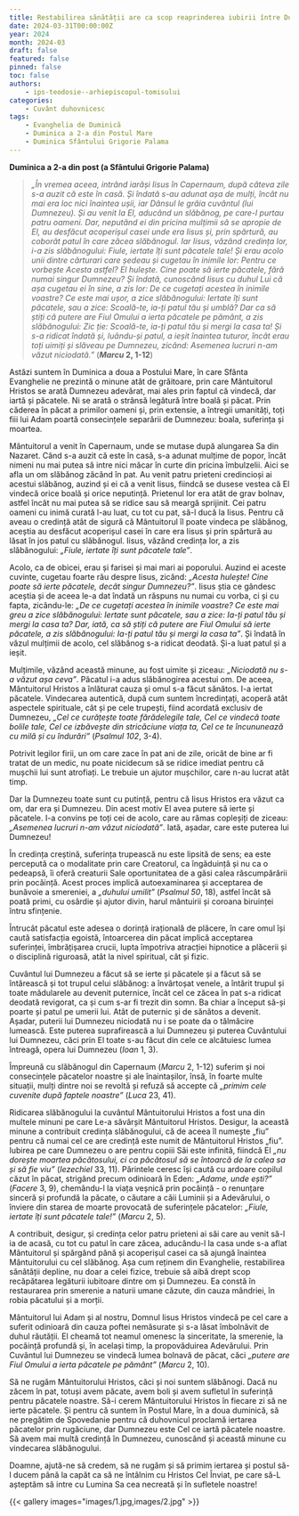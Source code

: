 ```yaml
---
title: Restabilirea sănătății are ca scop reaprinderea iubirii între Dumnezeu și om
date: 2024-03-31T00:00:00Z
year: 2024
month: 2024-03
draft: false
featured: false
pinned: false
toc: false
authors:
    - ips-teodosie--arhiepiscopul-tomisului  
categories:
    - Cuvânt duhovnicesc
tags:
    - Evanghelia de Duminică
    - Duminica a 2-a din Postul Mare
    - Duminica Sfântului Grigorie Palama
---
```

**Duminica a 2-a din post (a Sfântului Grigorie Palama)**

> _„În vremea aceea, intrând iarăși Iisus în Capernaum, după câteva zile s-a auzit că este în casă. Și îndată s-au adunat așa de mulți, încât nu mai era loc nici înaintea ușii, iar Dânsul le grăia cuvântul (lui Dumnezeu). Și au venit la El, aducând un slăbănog, pe care-l purtau patru oameni. Dar, neputând ei din pricina mulțimii să se apropie de El, au desfăcut acoperișul casei unde era Iisus și, prin spărtură, au coborât patul în care zăcea slăbănogul. Iar Iisus, văzând credința lor, i-a zis slăbănogului: Fiule, iertate îți sunt păcatele tale! Și erau acolo unii dintre cărturari care ședeau și cugetau în inimile lor: Pentru ce vorbește Acesta astfel? El hulește. Cine poate să ierte păcatele, fără numai singur Dumnezeu? Și îndată, cunoscând Iisus cu duhul Lui că așa cugetau ei în sine, a zis lor: De ce cugetați acestea în inimile voastre? Ce este mai ușor, a zice slăbănogului: Iertate îți sunt păcatele, sau a zice: Scoală-te, ia-ți patul tău și umblă? Dar ca să știți că putere are Fiul Omului a ierta păcatele pe pământ, a zis slăbănogului: Zic ție: Scoală-te, ia-ți patul tău și mergi la casa ta! Și s-a ridicat îndată și, luându-și patul, a ieșit înaintea tuturor, încât erau toți uimiți și slăveau pe Dumnezeu, zicând: Asemenea lucruri n-am văzut niciodată.”_ (**_Marcu_ 2, 1-12**)

Astăzi suntem în Duminica a doua a Postului Mare, în care Sfânta Evanghelie ne prezintă o minune atât de grăitoare, prin care Mântuitorul Hristos se arată Dumnezeu adevărat, mai ales prin faptul că vindecă, dar iartă și păcatele. Ni se arată o strânsă legătură între boală și păcat. Prin căderea în păcat a primilor oameni și, prin extensie, a întregii umanități, toți fiii lui Adam poartă consecințele separării de Dumnezeu: boala, suferința și moartea.

Mântuitorul a venit în Capernaum, unde se mutase după alungarea Sa din Nazaret. Când s-a auzit că este în casă, s-a adunat mulțime de popor, încât nimeni nu mai putea să intre nici măcar în curte din pricina îmbulzelii. Aici se afla un om slăbănog zăcând în pat. Au venit patru prieteni credincioși ai acestui slăbănog, auzind și ei că a venit Iisus, fiindcă se dusese vestea că El vindecă orice boală și orice neputință. Prietenul lor era atât de grav bolnav, astfel încât nu mai putea să se ridice sau să meargă sprijinit. Cei patru oameni cu inimă curată l-au luat, cu tot cu pat, să-l ducă la Iisus. Pentru că aveau o credință atât de sigură că Mântuitorul îl poate vindeca pe slăbănog, aceștia au desfăcut acoperișul casei în care era Iisus și prin spărtură au lăsat în jos patul cu slăbănogul. Iisus, văzând credința lor, a zis slăbănogului: _„Fiule, iertate îți sunt păcatele tale”_.

Acolo, ca de obicei, erau și farisei și mai mari ai poporului. Auzind ei aceste cuvinte, cugetau foarte rău despre Iisus, zicând: _„Acesta hulește! Cine poate să ierte păcatele, decât singur Dumnezeu?”_. Iisus știa ce gândesc aceștia și de aceea le-a dat îndată un răspuns nu numai cu vorba, ci și cu fapta, zicându-le: _„De ce cugetați acestea în inimile voastre? Ce este mai greu a zice slăbănogului: Iertate sunt păcatele, sau a zice: Ia-ți patul tău și mergi la casa ta? Dar, iată, ca să știți că putere are Fiul Omului să ierte păcatele, a zis slăbănogului: Ia-ți patul tău și mergi la casa ta”_. Și îndată în văzul mulțimii de acolo, cel slăbănog s-a ridicat deodată. Și-a luat patul și a ieșit.

Mulțimile, văzând această minune, au fost uimite și ziceau: _„Niciodată nu s-a văzut așa ceva”_. Păcatul i-a adus slăbănogirea acestui om. De aceea, Mântuitorul Hristos a înlăturat cauza și omul s-a făcut sănătos. I-a iertat păcatele. Vindecarea autentică, după cum suntem încredințați, acoperă atât aspectele spirituale, cât și pe cele trupești, fiind acordată exclusiv de Dumnezeu, _„Cel ce curățește toate fărădelegile tale, Cel ce vindecă toate bolile tale, Cel ce izbăvește din stricăciune viața ta, Cel ce te încununează cu milă și cu îndurări”_ (_Psalmul 102_, 3-4).

Potrivit legilor firii, un om care zace în pat ani de zile, oricât de bine ar fi tratat de un medic, nu poate nicidecum să se ridice imediat pentru că mușchii lui sunt atrofiați. Le trebuie un ajutor mușchilor, care n-au lucrat atât timp.

Dar la Dumnezeu toate sunt cu putință, pentru că Iisus Hristos era văzut ca om, dar era și Dumnezeu. Din acest motiv El avea putere să ierte și păcatele. I-a convins pe toți cei de acolo, care au rămas copleșiți de ziceau: _„Asemenea lucruri n-am văzut niciodată”_. Iată, așadar, care este puterea lui Dumnezeu!

În credința creștină, suferința trupească nu este lipsită de sens; ea este percepută ca o modalitate prin care Creatorul, ca îngăduință și nu ca o pedeapsă, îi oferă creaturii Sale oportunitatea de a găsi calea răscumpărării prin pocăință. Acest proces implică autoexaminarea și acceptarea de bunăvoie a smereniei, a _„duhului umilit”_ (_Psalmul 50_, 18), astfel încât să poată primi, cu osârdie și ajutor divin, harul mântuirii și coroana biruinței întru sfințenie.

Întrucât păcatul este adesea o dorință irațională de plăcere, în care omul își caută satisfacția egoistă, întoarcerea din păcat implică acceptarea suferinței, îmbrățișarea crucii, lupta împotriva atracției hipnotice a plăcerii și o disciplină riguroasă, atât la nivel spiritual, cât și fizic.

Cuvântul lui Dumnezeu a făcut să se ierte și păcatele și a făcut să se întărească și tot trupul celui slăbănog: a învârtoșat venele, a întărit trupul și toate mădularele au devenit puternice, încât cel ce zăcea în pat s-a ridicat deodată revigorat, ca și cum s-ar fi trezit din somn. Ba chiar a început să-și poarte și patul pe umerii lui. Atât de puternic și de sănătos a devenit. Așadar, puterii lui Dumnezeu niciodată nu i se poate da o tălmăcire lumească. Este puterea suprafirească a lui Dumnezeu și puterea Cuvântului lui Dumnezeu, căci prin El toate s-au făcut din cele ce alcătuiesc lumea întreagă, opera lui Dumnezeu (_Ioan_ 1, 3).

Împreună cu slăbănogul din Capernaum (_Marcu_ 2, 1-12) suferim și noi consecințele păcatelor noastre și ale înaintașilor, însă, în foarte multe situații, mulți dintre noi se revoltă și refuză să accepte că _„primim cele cuvenite după faptele noastre”_ (_Luca_ 23, 41).

Ridicarea slăbănogului la cuvântul Mântuitorului Hristos a fost una din multele minuni pe care Le-a săvârșit Mântuitorul Hristos. Desigur, la această minune a contribuit credința slăbănogului, că de aceea îl numește „fiu” pentru că numai cel ce are credință este numit de Mântuitorul Hristos „fiu”. Iubirea pe care Dumnezeu o are pentru copiii Săi este infinită, fiindcă El _„nu dorește moartea păcătosului, ci ca păcătosul să se întoarcă de la calea sa și să fie viu”_ (_Iezechiel_ 33, 11). Părintele ceresc își caută cu ardoare copilul căzut în păcat, strigând precum odinioară în Eden: _„Adame, unde ești?”_ (_Facere_ 3, 9), chemându-l la viața veșnică prin pocăință - o renunțare sinceră și profundă la păcate, o căutare a căii Luminii și a Adevărului, o înviere din starea de moarte provocată de suferințele păcatelor: _„Fiule, iertate îți sunt păcatele tale!”_ (_Marcu_ 2, 5).

A contribuit, desigur, și credința celor patru prieteni ai săi care au venit să-l ia de acasă, cu tot cu patul în care zăcea, aducându-l la casa unde s-a aflat Mântuitorul și spărgând până și acoperișul casei ca să ajungă înaintea Mântuitorului cu cel slăbănog. Așa cum reținem din Evanghelie, restabilirea sănătății depline, nu doar a celei fizice, trebuie să aibă drept scop recăpătarea legăturii iubitoare dintre om și Dumnezeu. Ea constă în restaurarea prin smerenie a naturii umane căzute, din cauza mândriei, în robia păcatului și a morții.

Mântuitorul lui Adam și al nostru, Domnul Iisus Hristos vindecă pe cel care a suferit odinioară din cauza poftei nemăsurate și s-a lăsat îmbolnăvit de duhul răutății. El cheamă tot neamul omenesc la sinceritate, la smerenie, la pocăință profundă și, în același timp, la propovăduirea Adevărului. Prin Cuvântul lui Dumnezeu se vindecă lumea bolnavă de păcat, căci _„putere are Fiul Omului a ierta păcatele pe pământ”_ (_Marcu_ 2, 10).

Să ne rugăm Mântuitorului Hristos, căci și noi suntem slăbănogi. Dacă nu zăcem în pat, totuși avem păcate, avem boli și avem sufletul în suferință pentru păcatele noastre. Să-i cerem Mântuitorului Hristos în fiecare zi să ne ierte păcatele. Și pentru că suntem în Postul Mare, în a doua duminică, să ne pregătim de Spovedanie pentru că duhovnicul proclamă iertarea păcatelor prin rugăciune, dar Dumnezeu este Cel ce iartă păcatele noastre. Să avem mai multă credință în Dumnezeu, cunoscând și această minune cu vindecarea slăbănogului.

Doamne, ajută-ne să credem, să ne rugăm și să primim iertarea și postul să-l ducem până la capăt ca să ne întâlnim cu Hristos Cel Înviat, pe care să-L așteptăm să intre cu Lumina Sa cea necreată și în sufletele noastre!

{{< gallery images="images/1.jpg,images/2.jpg" >}}